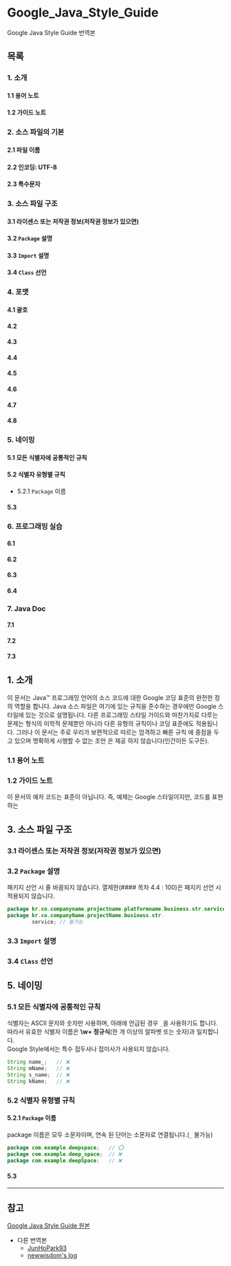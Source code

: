 # Google_Java_Style_Guide
Google Java Style Guide 번역본

## 목록 
### 1. 소개
  #### 1.1 용어 노트
  #### 1.2 가이드 노트

### 2. 소스 파일의 기본
#### 2.1 파일 이름
#### 2.2 인코딩: UTF-8
#### 2.3 특수문자

### 3. 소스 파일 구조
#### 3.1 라이센스 또는 저작권 정보(저작권 정보가 있으면)
#### 3.2 `Package` 설명
#### 3.3 `Import` 설명
#### 3.4 `Class` 선언

### 4. 포맷
#### 4.1 괄호
#### 4.2
#### 4.3
#### 4.4
#### 4.5
#### 4.6
#### 4.7
#### 4.8

### 5. 네이밍
#### 5.1 모든 식별자에 공통적인 규칙
#### 5.2 식별자 유형별 규칙
- 5.2.1 `Package` 이름
#### 5.3

### 6. 프로그래밍 실습
#### 6.1
#### 6.2
#### 6.3
#### 6.4

### 7. Java Doc
#### 7.1
#### 7.2
#### 7.3


## 1. 소개
이 문서는 Java™ 프로그래밍 언어의 소스 코드에 대한 Google 코딩 표준의 완전한 정의 역할을 합니다.
Java 소스 파일은 여기에 있는 규칙을 준수하는 경우에만 Google 스타일에 있는 것으로 설명됩니다.
다른 프로그래밍 스타일 가이드와 마찬가지로 다루는 문제는 형식의 미학적 문제뿐만 아니라 다른 유형의 규칙이나 코딩 표준에도 적용됩니다. 그러나 이 문서는 주로 우리가 보편적으로 따르는 엄격하고 빠른 규칙 에 중점을 두고 있으며 명확하게 시행할 수 없는 조언 은 제공 하지 않습니다(인간이든 도구든).
### 1.1 용어 노트
### 1.2 가이드 노트
이 문서의 예저 코드는 표준이 아닙니다.
즉, 예제는 Google 스타일이지만, 코드를 표현하는 

## 3. 소스 파일 구조
### 3.1 라이센스 또는 저작권 정보(저작권 정보가 있으면)
### 3.2 `Package` 설명
패키지 선언 시 줄 바꿈되지 않습니다.
열제한(#### 목차 4.4 : 100)은 패지키 선언 시 적용되지 않습니다.
``` java
package kr.co.companyname.projectname.platformname.business.str.service; // 가능
package kr.co.companyName.projectName.business.str.
        service; // 불가능
```
### 3.3 `Import` 설명
### 3.4 `Class` 선언

## 5. 네이밍
### 5.1 모든 식별자에 공통적인 규칙
식별자는 ASCII 문자와 숫자만 사용하며, 아래에 언급된 경우 `_`을 사용하기도 합니다.  
따라서 유효한 식별자 이름은  **\w+ 정규식**(한 개 이상의 알파벳 또는 숫자)과 일치합니다.  
Google Style에서는 특수 접두사나 접미사가 사용되지 않습니다.
``` java
String name_;   // ❌
String mName;   // ❌
String s_name;  // ❌
String kName;   // ❌
```  
### 5.2 식별자 유형별 규칙
#### 5.2.1 `Package` 이름
package 이름은 모두 소문자이며, 연속 된 단어는 소문자로 연결됩니다.(`_` 불가능)
``` java
package com.example.deepspace;   // ⭕️
package com.example.deep_space;  // ❌
package com.example.deepSpace;   // ❌
```
#### 5.3
---
## 참고
[Google Java Style Guide 원본](https://google.github.io/styleguide/javaguide.html#s7-javadoc)
- 다른 번역본
    - [JunHoPark93](https://github.com/JunHoPark93/google-java-styleguide)
    - [newwisdom's log](https://newwisdom.tistory.com/m/96)
